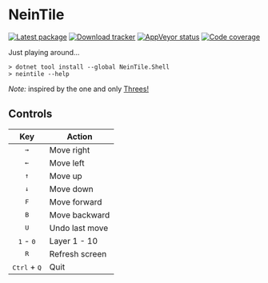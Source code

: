 ﻿NeinTile
========

[![Latest package](https://img.shields.io/nuget/v/NeinTile.Shell.svg)](https://www.nuget.org/packages/NeinTile.Shell)
[![Download tracker](https://img.shields.io/nuget/dt/NeinTile.Shell.svg)](https://www.nuget.org/packages/NeinTile.Shell)
[![AppVeyor status](https://ci.appveyor.com/api/projects/status/github/axelheer/nein-tile?branch=master&svg=true)](https://ci.appveyor.com/project/axelheer/nein-tile/branch/master)
[![Code coverage](https://codecov.io/gh/axelheer/nein-tile/branch/master/graph/badge.svg)](https://codecov.io/gh/axelheer/nein-tile)

Just playing around...

    > dotnet tool install --global NeinTile.Shell
    > neintile --help

*Note:* inspired by the one and only [Threes!](https://en.wikipedia.org/wiki/Threes)

Controls
--------

| Key                            | Action         |
|:------------------------------:|----------------|
| <kbd>&rarr;</kbd>              | Move right     |
| <kbd>&larr;</kbd>              | Move left      |
| <kbd>&uarr;</kbd>              | Move up        |
| <kbd>&darr;</kbd>              | Move down      |
| <kbd>F</kbd>                   | Move forward   |
| <kbd>B</kbd>                   | Move backward  |
| <kbd>U</kbd>                   | Undo last move |
| <kbd>1</kbd> - <kbd>0</kbd>    | Layer 1 - 10   |
| <kbd>R</kbd>                   | Refresh screen |
| <kbd>Ctrl</kbd> + <kbd>Q</kbd> | Quit           |

